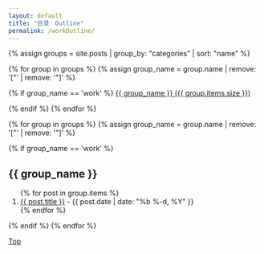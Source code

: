 ```yaml
---
layout: default
title: "目录　Outline"
permalink: /workOutline/
---
```



{% assign groups = site.posts | group_by: "categories" | sort: "name" %}

<div id='cat_cloud'>
{% for group in groups %}
{% assign group_name = group.name | remove: '["' | remove: '"]'  %}

{% if group_name == 'work' %}
<a href="#{{ group_name }}" title="{{ group_name }}" rel="{{  group.items.size }}">{{ group_name }}  ({{ group.items.size }})</a>

{% endif %}
{% endfor %}
</div>

{% for group in groups %}
{% assign group_name = group.name | remove: '["' | remove: '"]'  %}

{% if group_name == 'work' %}
<h2>{{ group_name }}</h2>
  <ol>
		{% for post in group.items %}
			<li><a href="{{ post.url }}">{{ post.title  }}</a> - {{ post.date | date: "%b %-d, %Y" }}</li>
		{% endfor %}
	</ol>
  {% endif %}
{% endfor %}

<a href="#" class="top">Top</a>
